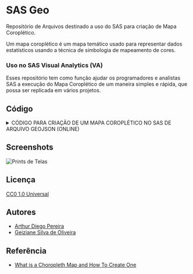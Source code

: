 
# SAS Geo

Repositório de Arquivos destinado a uso do SAS para criação de Mapa Coroplético.

Um mapa coroplético é um mapa temático usado para representar dados estatísticos usando a técnica de simbologia de mapeamento de cores.

### Uso no SAS Visual Analytics (VA)

Esses repositório tem como função ajudar os programadores e analistas SAS a execução do Mapa Coroplético de um maneira simples e rápida, que possa ser replicada em vários projetos.

## Código
<details>
<summary>CÓDIGO PARA CRIAÇÃO DE UM MAPA COROPLÉTICO NO SAS DE ARQUIVO GEOJSON (ONLINE)</summary>
	
```sas
/* CÓDIGO PARA CRIAÇÃO DE UM MAPA COROPLÉTICO NO SAS DE ARQUIVO GEOJSON (ONLINE) */
/* Versão: 1.3 */
/* Status: Finalizada */
/* Autor: Arthur Diego Pereira */
/* Projetos utilizados: -- */
/* Contribuição: Geiziane Silva de Oliveira */
/*  */
/*  */
/*  */
/* Fazer o Download do Arquivo GeoJSON do Github */
filename mapa temp;

proc http
	url="https://raw.githubusercontent.com/artYYDP/geodata-br/master/geojson/geojs-32-mun.json"
	method="GET"
	out=mapa;
run;

/* Ler o Arquivo GeoJSON usando a Biblioteca JSON */
libname jsonlib json fileref=mapa;

/* Examinar a Estrutura do GeoJSON */
proc contents data=jsonlib._all_;
run;

/* Unir as tabelas */
data map_data;
    merge jsonlib.features_properties 
          jsonlib.features_geometry (keep=ordinal_features ordinal_geometry type);
    by ordinal_features;
run;

/* Preparar os dados para o gráfico GMAP */
data map_data;
    merge map_data
          jsonlib.geometry_coordinates;
    by ordinal_geometry;
run;

/* Preparar os dados para a Plotagem */
data plot_data (drop=element1 element2);
    set map_data;
    x = element1;
    y = element2;
    i = 1;
    output;
run;

/* Plotar o gráfico */
proc gmap data=plot_data map=plot_data;
    id name;
    choro name / nolegend levels=1;
run;

/* Adicionar sequencia */
data plot_data;
set plot_data;
seqno=_n_;
run;

%macro sas_load_data_cas(incaslib=,casdata=,data=,outcaslib=, casout=);
/* Deleta a tabela da memória */
proc casutil;
droptable incaslib = "&outcaslib." casdata = "&casdata." quiet;
run;

/* Carrega tabela no CAS*/
proc casutil;
  load data=&data. casout="&casout." outcaslib=&outcaslib. replace;
quit;

/* Salva uma copia da tabela na memória [OPCIONAL]  */
/* proc casutil ; */
/* save  casdata = "&casdata." incaslib = "&incaslib." replace */
/* casout="&casout..sashdat" outcaslib="&outcaslib."; */
/* quit; */

/* Promove a tabela (disponível para todos os usuário acesso ao servidor) */
proc casutil;
promote incaslib = "&outcaslib." casdata = "&casdata."
outcaslib = "&outcaslib." casout = "&casout.";
quit;
%mend sas_load_data_cas;
%sas_load_data_cas(incaslib=Public,casdata=MAPA_ES,data=geo.regions_shapefile,outcaslib=Public, casout=MAPA_ES)
```
</details>

## Screenshots

![Prints de Telas](https://encrypted-tbn0.gstatic.com/images?q=tbn:ANd9GcQisH2hE8VFQ-U6j6ROFEahfAEDo-8OJTs8qA&s)


## Licença

[CC0 1.0 Universal](https://creativecommons.org/publicdomain/zero/1.0/deed.en)


## Autores

- [Arthur Diego Pereira](https://www.linkedin.com/in/arthurdiegopereira/)
- [Geiziane Silva de Oliveira](https://www.linkedin.com/in/geiziane-oliveira-0a5882110/)

## Referência

 - [What is a Choropleth Map and How To Create One](https://venngage.com/blog/choropleth-map/)

